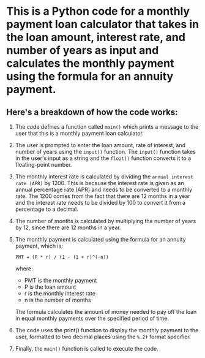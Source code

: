 # This is a Python code for a monthly payment loan calculator that takes in the loan amount, interest rate, and number of years as input and calculates the monthly payment using the formula for an annuity payment. 

## Here's a breakdown of how the code works:

1. The code defines a function called `main()` which prints a message to the user that this is a monthly payment loan calculator.

2. The user is prompted to enter the loan amount, rate of interest, and number of years using the `input()` function. The `input()` function takes in the user's input as a string and the `float()` function converts it to a floating-point number.

3. The monthly interest rate is calculated by dividing the `annual interest rate (APR)` by 1200. This is because the interest rate is given as an annual percentage rate (APR) and needs to be converted to a monthly rate. The 1200 comes from the fact that there are 12 months in a year and the interest rate needs to be divided by 100 to convert it from a percentage to a decimal.

4. The number of months is calculated by multiplying the number of years by 12, since there are 12 months in a year.

5. The monthly payment is calculated using the formula for an annuity payment, which is:

    `PMT = (P * r) / (1 - (1 + r)^(-n))`

    where:
    - PMT is the monthly payment
    - P is the loan amount
    - r is the monthly interest rate
    - n is the number of months

    The formula calculates the amount of money needed to pay off the loan in equal monthly payments over the specified period of time.

6. The code uses the print() function to display the monthly payment to the user, formatted to two decimal places using the `%.2f` format specifier.

7. Finally, the `main()` function is called to execute the code.